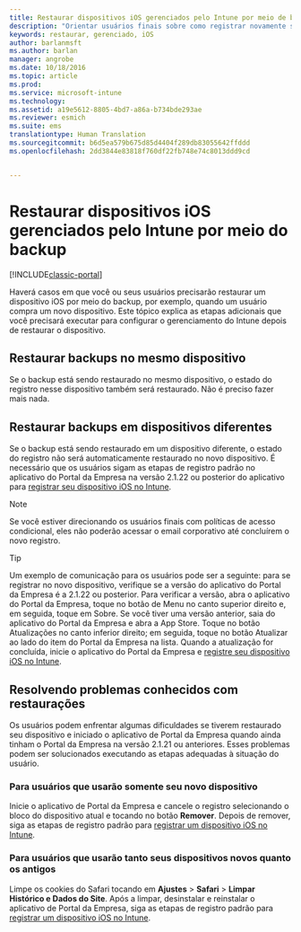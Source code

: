 ```yaml
---
title: Restaurar dispositivos iOS gerenciados pelo Intune por meio de backup | Microsoft Docs
description: "Orientar usuários finais sobre como registrar novamente seus dispositivos após a restauração por meio do backup."
keywords: restaurar, gerenciado, iOS
author: barlanmsft
ms.author: barlan
manager: angrobe
ms.date: 10/18/2016
ms.topic: article
ms.prod: 
ms.service: microsoft-intune
ms.technology: 
ms.assetid: a19e5612-8805-4bd7-a86a-b734bde293ae
ms.reviewer: esmich
ms.suite: ems
translationtype: Human Translation
ms.sourcegitcommit: b6d5ea579b675d85d4404f289db83055642ffddd
ms.openlocfilehash: 2dd3844e83818f760df22fb748e74c8013ddd9cd


---
```


# <a name="restore-intune-managed-ios-devices-from-backup"></a>Restaurar dispositivos iOS gerenciados pelo Intune por meio do backup

[!INCLUDE[classic-portal](../includes/classic-portal.md)]

Haverá casos em que você ou seus usuários precisarão restaurar um dispositivo iOS por meio do backup, por exemplo, quando um usuário compra um novo dispositivo. Este tópico explica as etapas adicionais que você precisará executar para configurar o gerenciamento do Intune depois de restaurar o dispositivo.

## <a name="restoring-backups-onto-the-same-device"></a>Restaurar backups no mesmo dispositivo

Se o backup está sendo restaurado no mesmo dispositivo, o estado do registro nesse dispositivo também será restaurado. Não é preciso fazer mais nada.

## <a name="restoring-backups-onto-different-devices"></a>Restaurar backups em dispositivos diferentes

Se o backup está sendo restaurado em um dispositivo diferente, o estado do registro não será automaticamente restaurado no novo dispositivo. É necessário que os usuários sigam as etapas de registro padrão no aplicativo do Portal da Empresa na versão 2.1.22 ou posterior do aplicativo para [registrar seu dispositivo iOS no Intune](/Intune/EndUser/enroll-your-device-in-intune-ios).

> [!NOTE]
> Se você estiver direcionando os usuários finais com políticas de acesso condicional, eles não poderão acessar o email corporativo até concluírem o novo registro.

> [!TIP]
> Um exemplo de comunicação para os usuários pode ser a seguinte: para se registrar no novo dispositivo, verifique se a versão do aplicativo do Portal da Empresa é a 2.1.22 ou posterior. Para verificar a versão, abra o aplicativo do Portal da Empresa, toque no botão de Menu no canto superior direito e, em seguida, toque em Sobre. Se você tiver uma versão anterior, saia do aplicativo do Portal da Empresa e abra a App Store. Toque no botão Atualizações no canto inferior direito; em seguida, toque no botão Atualizar ao lado do item do Portal da Empresa na lista. Quando a atualização for concluída, inicie o aplicativo do Portal da Empresa e [registre seu dispositivo iOS no Intune](/Intune/EndUser/enroll-your-device-in-intune-ios).

## <a name="resolving-known-issues-with-restores"></a>Resolvendo problemas conhecidos com restaurações

Os usuários podem enfrentar algumas dificuldades se tiverem restaurado seu dispositivo e iniciado o aplicativo de Portal da Empresa quando ainda tinham o Portal da Empresa na versão 2.1.21 ou anteriores. Esses problemas podem ser solucionados executando as etapas adequadas à situação do usuário.

### <a name="for-users-who-will-only-use-their-new-device"></a>Para usuários que usarão somente seu novo dispositivo
Inicie o aplicativo de Portal da Empresa e cancele o registro selecionando o bloco do dispositivo atual e tocando no botão __Remover__. Depois de remover, siga as etapas de registro padrão para [registrar um dispositivo iOS no Intune](/Intune/EndUser/enroll-your-device-in-intune-ios).

### <a name="for-users-who-will-use-both-their-old-and-new-devices"></a>Para usuários que usarão tanto seus dispositivos novos quanto os antigos
Limpe os cookies do Safari tocando em __Ajustes__ > __Safari__ > __Limpar Histórico e Dados do Site__. Após a limpar, desinstalar e reinstalar o aplicativo de Portal da Empresa, siga as etapas de registro padrão para [registrar um dispositivo iOS no Intune](/Intune/EndUser/enroll-your-device-in-intune-ios).



<!--HONumber=Dec16_HO2-->


